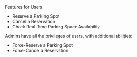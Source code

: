 Features for Users
- Reserve a Parking Spot
- Cancel a Reservation
- Check Real-Time Parking Space Availability

Admins have all the privileges of users, with additional abilities:
- Force-Reserve a Parking Spot
- Force-Cancel a Reservation
